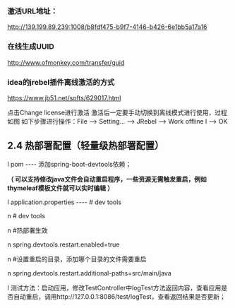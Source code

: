 ### 激活URL地址：

http://139.199.89.239:1008/b8fdf475-b9f7-4146-b426-6e1bb5a17a16

###  在线生成UUID

http://www.ofmonkey.com/transfer/guid 

###  idea的jrebel插件离线激活的方式 

 https://www.jb51.net/softs/629017.html 



点击Change license进行激活
激活后一定要手动切换到离线模式进行使用，过程如图 如下步骤进行操作：File ——> Setting... ——> JRebel ——> Work offline l ——> OK



## 2.4 热部署配置（轻量级热部署配置）

l pom ---- 添加spring-boot-devtools依赖；

**（ 可以支持修改java文件会自动重启程序，一些资源无需触发重启，例如thymeleaf模板文件就可以实时编辑 ）**                               

l application.properties ---- # dev tools

n # dev tools

n #热部署生效

n spring.devtools.restart.enabled=true

n #设置重启的目录，添加哪个目录的文件需要重启

n spring.devtools.restart.additional-paths=src/main/java

l 测试方法：启动应用，修改TestController中logTest方法返回内容，查看应用是否自动重启，调用http://127.0.0.1:8086/test/logTest，查看返回结果是否更新；